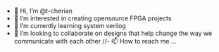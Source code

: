 - 👋 Hi, I’m @t-cherian
- 👀 I’m interested in creating opensource FPGA projects
- 🌱 I’m currently learning system verilog
- 💞️ I’m looking to collaborate on designs that help change the way we communicate with each other
//- 📫 How to reach me ...

<!---
t-cherian/t-cherian is a ✨ special ✨ repository because its `README.md` (this file) appears on your GitHub profile.
You can click the Preview link to take a look at your changes.
--->
